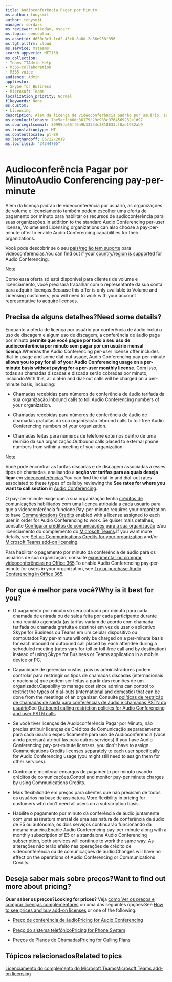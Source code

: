 ```yaml
---
title: Audioconferência Pagar por Minuto
ms.author: tonysmit
author: tonysmit
manager: serdars
ms.reviewer: mikedav, oscarr
ms.topic: conceptual
ms.assetid: d050c8c3-1cd2-45c8-8a6d-2e86e938f356
ms.tgt.pltfrm: cloud
ms.service: msteams
search.appverid: MET150
ms.collection:
- Teams_ITAdmin_Help
- M365-collaboration
- M365-voice
audience: Admin
appliesto:
- Skype for Business
- Microsoft Teams
localization_priority: Normal
f1keywords: None
ms.custom:
- Licensing
description: Além da licença de videoconferência padrão por usuário, as organizações que usam o licenciamento por volume da Microsoft também podem escolher uma oferta de pagamento por minuto para habilitar os recursos de audioconferência para suas organizações.
ms.openlocfilehash: 7be5acfcb6dc86179c29c983c9764569232e1d97
ms.sourcegitcommit: 30995da65ff6a9b33534c3818833cf0ae1952ab9
ms.translationtype: MT
ms.contentlocale: pt-BR
ms.lasthandoff: 05/22/2019
ms.locfileid: "34344705"
---
```

# <a name="audio-conferencing-pay-per-minute"></a><span data-ttu-id="9f339-103">Audioconferência Pagar por Minuto</span><span class="sxs-lookup"><span data-stu-id="9f339-103">Audio Conferencing pay-per-minute</span></span>

<span data-ttu-id="9f339-104">Além da licença padrão de videoconferência por usuário, as organizações de volume e licenciamento também podem escolher uma oferta de pagamento por minuto para habilitar os recursos de audioconferência para suas organizações.</span><span class="sxs-lookup"><span data-stu-id="9f339-104">In addition to the standard Audio Conferencing per-user license, Volume and Licensing organizations can also choose a pay-per-minute offer to enable Audio Conferencing capabilities for their organizations.</span></span>
  

<span data-ttu-id="9f339-105">Você pode descobrir se o seu [país/região tem suporte](country-and-region-availability-for-audio-conferencing-and-calling-plans/country-and-region-availability-for-audio-conferencing-and-calling-plans.md) para videoconferências.</span><span class="sxs-lookup"><span data-stu-id="9f339-105">You can find out if your [country/region is supported](country-and-region-availability-for-audio-conferencing-and-calling-plans/country-and-region-availability-for-audio-conferencing-and-calling-plans.md) for Audio Conferencing.</span></span>

  
> [!NOTE]
> <span data-ttu-id="9f339-106">Como essa oferta só está disponível para clientes de volume e licenciamento, você precisará trabalhar com o representante da sua conta para adquirir licenças.</span><span class="sxs-lookup"><span data-stu-id="9f339-106">Because this offer is only available to Volume and Licensing customers, you will need to work with your account representative to acquire licenses.</span></span> 
  
## <a name="need-some-details"></a><span data-ttu-id="9f339-107">Precisa de alguns detalhes?</span><span class="sxs-lookup"><span data-stu-id="9f339-107">Need some details?</span></span>

<span data-ttu-id="9f339-108">Enquanto a oferta de licença por usuário por conferência de áudio inclui o uso de discagem e algum uso de discagem, a conferência de áudio paga por minuto **permite que você pague por todo o seu uso de audioconferência por minuto sem pagar por um usuário mensal licença**.</span><span class="sxs-lookup"><span data-stu-id="9f339-108">Whereas the Audio Conferencing per-user license offer includes dial-in usage and some dial-out usage, Audio Conferencing pay-per-minute **allows you to pay for all of your Audio Conferencing usage on a per-minute basis without paying for a per-user monthly license**.</span></span> <span data-ttu-id="9f339-109">Com isso, todas as chamadas discadas e discada serão cobradas por minuto, incluindo:</span><span class="sxs-lookup"><span data-stu-id="9f339-109">With this, all dial-in and dial-out calls will be charged on a per-minute basis, including:</span></span>
  
- <span data-ttu-id="9f339-110">Chamadas recebidas para números de conferência de áudio tarifada da sua organização.</span><span class="sxs-lookup"><span data-stu-id="9f339-110">Inbound calls to toll Audio Conferencing numbers of your organization.</span></span>
    
- <span data-ttu-id="9f339-111">Chamadas recebidas para números de conferência de áudio de chamadas gratuitas da sua organização.</span><span class="sxs-lookup"><span data-stu-id="9f339-111">Inbound calls to toll-free Audio Conferencing numbers of your organization.</span></span>
    
- <span data-ttu-id="9f339-112">Chamadas feitas para números de telefone externos dentro de uma reunião da sua organização.</span><span class="sxs-lookup"><span data-stu-id="9f339-112">Outbound calls placed to external phone numbers from within a meeting of your organization.</span></span>
    
> [!NOTE]
> <span data-ttu-id="9f339-113">Você pode encontrar as tarifas discadas e de discagem associadas a esses tipos de chamadas, analisando a **seção ver tarifas para as quais deseja ligar** em [videoconferências](https://products.office.com/microsoft-teams/online-meeting-solutions#Rates).</span><span class="sxs-lookup"><span data-stu-id="9f339-113">You can find the dial-in and dial-out rates associated to these types of calls by reviewing the **See rates for where you want to call section** in [Audio Conferencing](https://products.office.com/microsoft-teams/online-meeting-solutions#Rates).</span></span>
  
<span data-ttu-id="9f339-114">O pay-per-minute exige que a sua organização tenha [créditos de comunicações](what-are-communications-credits.md) habilitados com uma licença atribuída a cada usuário para que a videoconferência funcione.</span><span class="sxs-lookup"><span data-stu-id="9f339-114">Pay-per-minute requires your organization to have [Communications Credits](what-are-communications-credits.md) enabled with a license assigned to each user in order for Audio Conferencing to work.</span></span> <span data-ttu-id="9f339-115">Se quiser mais detalhes, consulte [Configurar créditos de comunicações para a sua organização](set-up-communications-credits-for-your-organization.md) e/ou licenciamento do complemento do [Microsoft Teams](teams-add-on-licensing/microsoft-teams-add-on-licensing.md).</span><span class="sxs-lookup"><span data-stu-id="9f339-115">If you want more details, see [Set up Communications Credits for your organization](set-up-communications-credits-for-your-organization.md) and/or [Microsoft Teams add-on licensing](teams-add-on-licensing/microsoft-teams-add-on-licensing.md).</span></span>
  
<span data-ttu-id="9f339-116">Para habilitar o pagamento por minuto da conferência de áudio para os usuários de sua organização, consulte [experimentar ou comprar videoconferências no Office 365](try-or-purchase-audio-conferencing-in-office-365-for-teams.md).</span><span class="sxs-lookup"><span data-stu-id="9f339-116">To enable Audio Conferencing pay-per-minute for users in your organization, see [Try or purchase Audio Conferencing in Office 365](try-or-purchase-audio-conferencing-in-office-365-for-teams.md).</span></span>

## <a name="why-is-it-best-for-you"></a><span data-ttu-id="9f339-117">Por que é melhor para você?</span><span class="sxs-lookup"><span data-stu-id="9f339-117">Why is it best for you?</span></span>

- <span data-ttu-id="9f339-118">O pagamento por minuto só será cobrado por minuto para cada chamada de entrada ou de saída feita por cada participante durante uma reunião agendada (as tarifas variam de acordo com chamada tarifada ou chamada gratuita e destino) em vez de usar o aplicativo Skype for Business ou Teams em um celular dispositivo ou computador.</span><span class="sxs-lookup"><span data-stu-id="9f339-118">Pay per-minute will only be charged on a per-minute basis for each inbound or outbound call placed by each attendee during a scheduled meeting (rates vary for toll or toll-free call and by destination) instead of using Skype for Business or Teams application in a mobile device or PC.</span></span>

- <span data-ttu-id="9f339-119">Capacidade de gerenciar custos, pois os administradores podem controlar para restringir os tipos de chamadas discadas (internacionais e nacionais) que podem ser feitas a partir das reuniões de um organizador.</span><span class="sxs-lookup"><span data-stu-id="9f339-119">Capability to manage cost since admins can control to restrict the types of dial-outs (international and domestic) that can be done from the meetings of an organizer.</span></span> <span data-ttu-id="9f339-120">Consulte [políticas de restrição de chamadas de saída para conferências de áudio e chamadas PSTN do usuário](/microsoftteams/outbound-calling-restriction-policies)</span><span class="sxs-lookup"><span data-stu-id="9f339-120">See [Outbound calling restriction policies for Audio Conferencing and user PSTN calls](/microsoftteams/outbound-calling-restriction-policies)</span></span>

- <span data-ttu-id="9f339-121">Se você tiver licenças de Audioconferência Pagar por Minuto, não precisa atribuir licenças de Créditos de Comunicação separadamente para cada usuário especificamente para uso de Audioconferência (você ainda precisará atribuí-las para outros serviços).</span><span class="sxs-lookup"><span data-stu-id="9f339-121">If you have Audio Conferencing pay-per-minute licenses, you don't have to assign Communications Credits licenses separately to each user specifically for Audio Conferencing usage (you might still need to assign them for other services).</span></span>

- <span data-ttu-id="9f339-122">Controlar e monitorar encargos de pagamento por minuto usando créditos de comunicações.</span><span class="sxs-lookup"><span data-stu-id="9f339-122">Control and monitor pay-per minute charges by using Communications Credits.</span></span>

- <span data-ttu-id="9f339-123">Mais flexibilidade em preços para clientes que não precisam de todos os usuários na base de assinatura.</span><span class="sxs-lookup"><span data-stu-id="9f339-123">More flexibility in pricing for customers who don't need all users on a subscription basis.</span></span> 

- <span data-ttu-id="9f339-124">Habilite o pagamento por minuto da conferência de áudio juntamente com uma assinatura mensal de uma assinatura de conferência de áudio de E5 ou autônoma, os dois serviços continuarão funcionando da mesma maneira.</span><span class="sxs-lookup"><span data-stu-id="9f339-124">Enable Audio Conferencing pay-per-minute along with a monthly subscription of E5 or a standalone Audio Conferencing subscription, both services will continue to work the same way.</span></span> <span data-ttu-id="9f339-125">As alterações não terão efeito nas operações de crédito de videoconferência ou de comunicações de áudio.</span><span class="sxs-lookup"><span data-stu-id="9f339-125">Changes will have no effect on the operations of Audio Conferencing or Communications Credits.</span></span>
  
## <a name="want-to-find-out-more-about-pricing"></a><span data-ttu-id="9f339-126">Deseja saber mais sobre preços?</span><span class="sxs-lookup"><span data-stu-id="9f339-126">Want to find out more about pricing?</span></span>

 <span data-ttu-id="9f339-127">**Quer saber os preços?**</span><span class="sxs-lookup"><span data-stu-id="9f339-127">**Looking for prices?**</span></span> <span data-ttu-id="9f339-128">Veja [como Ver os preços e comprar licenças complementares](teams-add-on-licensing/microsoft-teams-add-on-licensing.md#bkmk_how) ou uma das seguintes opções:</span><span class="sxs-lookup"><span data-stu-id="9f339-128">See [How to see prices and buy add-on licenses](teams-add-on-licensing/microsoft-teams-add-on-licensing.md#bkmk_how) or one of the following:</span></span>
  
- [<span data-ttu-id="9f339-129">Preço de conferência de áudio</span><span class="sxs-lookup"><span data-stu-id="9f339-129">Pricing for Audio Conferencing</span></span>](https://products.office.com/skype-for-business/audio-conferencing#Requirements)
    
- [<span data-ttu-id="9f339-130">Preço do sistema telefônico</span><span class="sxs-lookup"><span data-stu-id="9f339-130">Pricing for Phone System</span></span>](https://products.office.com/skype-for-business/phone-system#Requirements)
    
- [<span data-ttu-id="9f339-131">Preços de Planos de Chamadas</span><span class="sxs-lookup"><span data-stu-id="9f339-131">Pricing for Calling Plans</span></span>](https://products.office.com/skype-for-business/pstn-calling-plans#requirements)
    
## <a name="related-topics"></a><span data-ttu-id="9f339-132">Tópicos relacionados</span><span class="sxs-lookup"><span data-stu-id="9f339-132">Related topics</span></span>
  
[<span data-ttu-id="9f339-133">Licenciamento do complemento do Microsoft Teams</span><span class="sxs-lookup"><span data-stu-id="9f339-133">Microsoft Teams add-on licensing</span></span>](teams-add-on-licensing/microsoft-teams-add-on-licensing.md)
  
  
 
